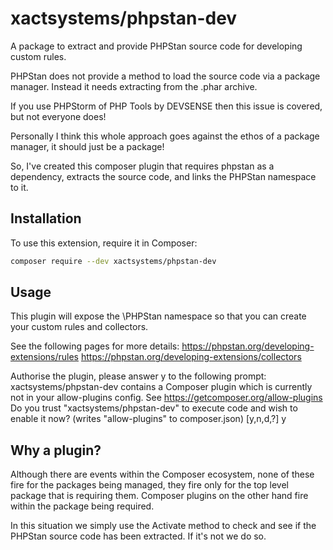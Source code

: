 # xactsystems/phpstan-dev

A package to extract and provide PHPStan source code for developing custom rules.

PHPStan does not provide a method to load the source code via a package manager. Instead it needs extracting from the .phar archive.

If you use PHPStorm of PHP Tools by DEVSENSE then this issue is covered, but not everyone does!

Personally I think this whole approach goes against the ethos of a package manager, it should just be a package!

So, I've created this composer plugin that requires phpstan as a dependency, extracts the source code, and links the PHPStan namespace to it.

## Installation
To use this extension, require it in Composer:

```bash
composer require --dev xactsystems/phpstan-dev
```

## Usage

This plugin will expose the \PHPStan namespace so that you can create your custom rules and collectors.

See the following pages for more details:
https://phpstan.org/developing-extensions/rules
https://phpstan.org/developing-extensions/collectors

Authorise the plugin, please answer y to the following prompt:
xactsystems/phpstan-dev contains a Composer plugin which is currently not in your allow-plugins config. See https://getcomposer.org/allow-plugins
Do you trust "xactsystems/phpstan-dev" to execute code and wish to enable it now? (writes "allow-plugins" to composer.json) [y,n,d,?] y

## Why a plugin?
Although there are events within the Composer ecosystem, none of these fire for the packages being managed, they fire only for the top level package that is requiring them. Composer plugins on the other hand fire within the package being required.

In this situation we simply use the Activate method to check and see if the PHPStan source code has been extracted. If it's not we do so.
